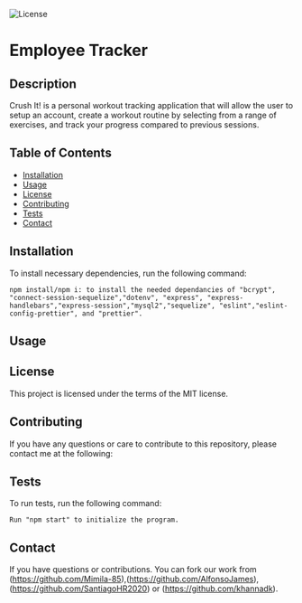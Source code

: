 ![License](https://img.shields.io/badge/license-MIT-blue)
# Employee Tracker
## Description
Crush It! is a personal workout tracking application that will allow the user to setup an account, create a workout routine by selecting from a range of exercises, and track your progress compared to previous sessions.
## Table of Contents
* [Installation](#installation)
* [Usage](#usage)
* [License](#license)
* [Contributing](#contributing)
* [Tests](#tests)
* [Contact](#contact)
## Installation
To install necessary dependencies, run the following command:
```
npm install/npm i: to install the needed dependancies of "bcrypt", "connect-session-sequelize","dotenv", "express", "express-handlebars","express-session","mysql2","sequelize", "eslint","eslint-config-prettier", and "prettier".
```
## Usage

## License
This project is licensed under the terms of the MIT license.
## Contributing
If you have any questions or care to contribute to this repository, please contact me at the following:
## Tests
To run tests, run the following command:
```
Run "npm start" to initialize the program.
```
## Contact
If you have questions or contributions. You can fork our work from (https://github.com/Mimila-85),(https://github.com/AlfonsoJames), (https://github.com/SantiagoHR2020) or (https://github.com/khannadk).